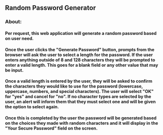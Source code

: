 ## Random Password Generator

### About:

#### Per request, this web application will generate a random password based on user need. 

#### Once the user clicks the "Generate Password" button, prompts from the browser will ask the user to select a length for the password. If the user enters anything outside of 8 and 128 characters they will be prompted to enter a valid length. This goes for a blank field or any other value that may be input. 

#### Once a valid length is entered by the user, they will be asked to confirm the characters they would like to use for the password (lowercase, uppercase, numbers, and special characters). The user will select "OK" for "yes" and cancel for "no". If no character types are selected by the user, an alert will inform them that they must select one and will be given the option to select again. 

#### Once this is completed by the user the password will be generated based on the choices they made with random characters and it will display in the "Your Secure Password" field on the screen. 


